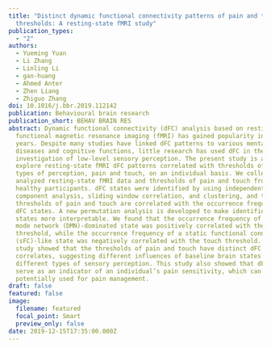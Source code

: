 ```yaml
---
title: "Distinct dynamic functional connectivity patterns of pain and touch
  thresholds: A resting-state fMRI study"
publication_types:
  - "2"
authors:
  - Yueming Yuan
  - Li Zhang
  - Linling Li
  - gan-huang
  - Ahmed Anter
  - Zhen Liang
  - Zhiguo Zhang
doi: 10.1016/j.bbr.2019.112142
publication: Behavioural brain research
publication_short: BEHAV BRAIN RES
abstract: Dynamic functional connectivity (dFC) analysis based on resting-state
  functional magnetic resonance imaging (fMRI) has gained popularity in recent
  years. Despite many studies have linked dFC patterns to various mental
  diseases and cognitive functions, little research has used dFC in the
  investigation of low-level sensory perception. The present study is aimed to
  explore resting-state fMRI dFC patterns correlated with thresholds of two
  types of perception, pain and touch, on an individual basis. We collected and
  analyzed resting-state fMRI data and thresholds of pain and touch from 80
  healthy participants. dFC states were identified by using independent
  component analysis, sliding window correlation, and clustering, and then the
  thresholds of pain and touch are correlated with the occurrence frequencies of
  dFC states. A new permutation analysis is developed to make identified dFC
  states more interpretable. We found that the occurrence frequency of a default
  mode network (DMN)-dominated state was positively correlated with the pain
  threshold, while the occurrence frequency of a static functional connectivity
  (sFC)-like state was negatively correlated with the touch threshold. This
  study showed that the thresholds of pain and touch have distinct dFC
  correlates, suggesting different influences of baseline brain states on
  different types of sensory perception. This study also showed that dFC could
  serve as an indicator of an individual’s pain sensitivity, which can be
  potentially used for pain management.
draft: false
featured: false
image:
  filename: featured
  focal_point: Smart
  preview_only: false
date: 2019-12-15T17:35:00.000Z
---
```

